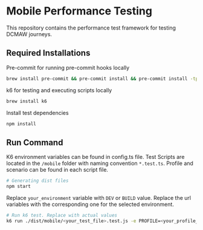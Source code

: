 # Mobile Performance Testing

This repository contains the performance test framework for testing DCMAW journeys.

## Required Installations

Pre-commit for running pre-commit hooks locally

```bash
brew install pre-commit && pre-commit install && pre-commit install -tprepare-commit-msg -tcommit-msg
```

k6 for testing and executing scripts locally

```bash
brew install k6
```

Install test dependencies

```bash
npm install
```

## Run Command

K6 environment variables can be found in config.ts file.
Test Scripts are located in the `/mobile` folder with naming convention `*.test.ts`. Profile and scenario can be found in each script file.

```bash
# Generating dist files
npm start
```

Replace `your_environment` variable with `DEV` or `BUILD` value. Replace the url variables with the corresponding one for the selected environment.

```bash
# Run k6 test. Replace with actual values
k6 run ./dist/mobile/<your_test_file>.test.js -e PROFILE=<your_profile_name> -e SCENARIO=<your_scenario_name> -e MOBILE_<your_environment>_TEST_CLIENT_URL=<your_test_client_execute_url> -e MOBILE_<your_environment>_BACKEND_URL=<your_backend_url> -e MOBILE_<your_environment>_FRONTEND_URL=<your_frontend_url> -e ENVIRONMENT=<your_environment>
```

